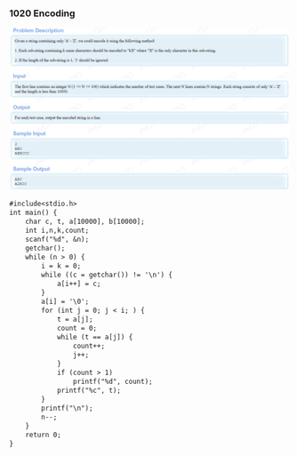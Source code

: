 ### 1020 Encoding

![](https://github.com/wkrkk/RandomPictures/blob/master/TIM%E6%88%AA%E5%9B%BE20190220140306.png?raw=true)

```
#include<stdio.h>
int main() {
	char c, t, a[10000], b[10000];
	int i,n,k,count;
	scanf("%d", &n);
	getchar();
	while (n > 0) {
		i = k = 0;
		while ((c = getchar()) != '\n') {
			a[i++] = c;
		}
		a[i] = '\0';
		for (int j = 0; j < i; ) {
			t = a[j];
			count = 0;
			while (t == a[j]) {
				count++;
				j++;
			}
			if (count > 1)
				printf("%d", count);
			printf("%c", t);
		}
		printf("\n");
		n--;
	}
	return 0;
}
```


